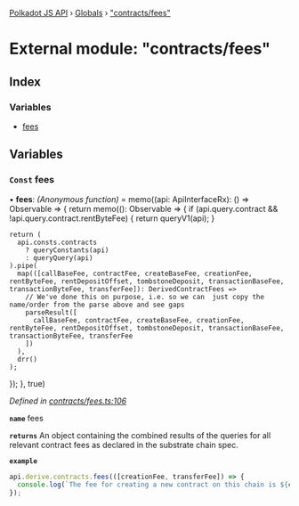 [Polkadot JS API](../README.md) › [Globals](../globals.md) › ["contracts/fees"](_contracts_fees_.md)

# External module: "contracts/fees"

## Index

### Variables

* [fees](_contracts_fees_.md#const-fees)

## Variables

### `Const` fees

• **fees**: *(Anonymous function)* =  memo((api: ApiInterfaceRx): () => Observable<DerivedContractFees> => {
  return memo((): Observable<DerivedContractFees> => {
    if (api.query.contract && !api.query.contract.rentByteFee) {
      return queryV1(api);
    }

    return (
      api.consts.contracts
        ? queryConstants(api)
        : queryQuery(api)
    ).pipe(
      map(([callBaseFee, contractFee, createBaseFee, creationFee, rentByteFee, rentDepositOffset, tombstoneDeposit, transactionBaseFee, transactionByteFee, transferFee]): DerivedContractFees =>
        // We've done this on purpose, i.e. so we can  just copy the name/order from the parse above and see gaps
        parseResult([
          callBaseFee, contractFee, createBaseFee, creationFee, rentByteFee, rentDepositOffset, tombstoneDeposit, transactionBaseFee, transactionByteFee, transferFee
        ])
      ),
      drr()
    );
  });
}, true)

*Defined in [contracts/fees.ts:106](https://github.com/polkadot-js/api/blob/e601ae27a1/packages/api-derive/src/contracts/fees.ts#L106)*

**`name`** fees

**`returns`** An object containing the combined results of the queries for
all relevant contract fees as declared in the substrate chain spec.

**`example`** 
<BR>

```javascript
api.derive.contracts.fees(([creationFee, transferFee]) => {
  console.log(`The fee for creating a new contract on this chain is ${creationFee} units. The fee required to call this contract is ${transferFee} units.`);
});
```
